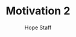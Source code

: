 ---
image: /assets/img/kl/kl_motivation_2.png
title: Motivation 2
number: 2
categories:
  - Meditations
  - Sports & rec
  - Motivation
author: Hope Staff
notes: Motivation 2
embed: >-
  <iframe style="border-radius:12px" src="https://open.spotify.com/embed/episode/4hoJnakEEfZR63vQf5EynY?utm_source=generator" width="100%" height="352" frameBorder="0" allowfullscreen="" allow="autoplay; clipboard-write; encrypted-media; fullscreen; picture-in-picture" loading="lazy"></iframe>
transcript: >-
  SOME LINES OF TEXT START HERE
---